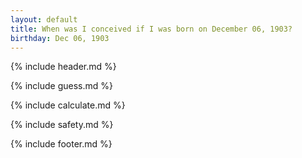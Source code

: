```yaml
---
layout: default
title: When was I conceived if I was born on December 06, 1903?
birthday: Dec 06, 1903
---
```


{% include header.md %}

{% include guess.md %}

{% include calculate.md %}

{% include safety.md %}

{% include footer.md %}



